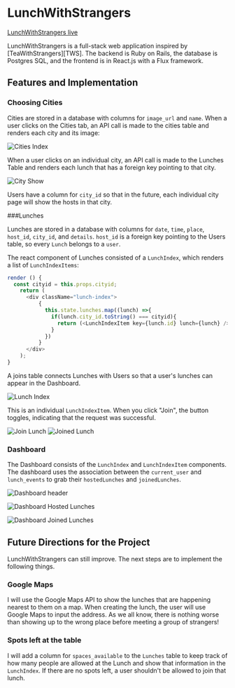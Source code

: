 # LunchWithStrangers

[LunchWithStrangers live][heroku]

[heroku]: https://lunchwithcreepers.herokuapp.com
[TeaWithStrangers]: https://teawithstrangers.com

LunchWithStrangers is a full-stack web application inspired by [TeaWithStrangers][TWS]. The backend is Ruby on Rails, the database is Postgres SQL, and the frontend is in React.js with a Flux framework.


## Features and Implementation

### Choosing Cities

Cities are stored in a database with columns for `image_url` and `name`. When a user clicks on the Cities tab, an API call is made to the cities table and renders each city and its image:

![Cities Index](docs/wireframes/city_index.png)

When a user clicks on an individual city, an API call is made to the Lunches Table and renders each lunch that has a foreign key pointing to that city.

![City Show](docs/wireframes/city_show.png)

Users have a column for `city_id` so that in the future, each individual city page will show the hosts in that city.


###Lunches

Lunches are stored in a database with columns for `date`, `time`, `place`, `host_id`, `city_id`, and `details`. `host_id` is a foreign key pointing to the Users table, so every `Lunch` belongs to a `user`.

The react component of Lunches consisted of a `LunchIndex`, which renders a list of `LunchIndexItems`:

```javascript
render () {
  const cityid = this.props.cityid;
    return (
      <div className="lunch-index">
          {
            this.state.lunches.map((lunch) =>{
              if(lunch.city_id.toString() === cityid){
                return (<LunchIndexItem key={lunch.id} lunch={lunch} />);
              }
            })
          }
      </div>
    );
}

```

A joins table connects Lunches with Users so that a user's lunches can appear in the Dashboard.

![Lunch Index](docs/wireframes/lunch_index.png)

This is an individual `LunchIndexItem`. When you click "Join", the button toggles, indicating that the request was successful.

![Join Lunch](docs/wireframes/join.png)
![Joined Lunch](docs/wireframes/unjoin.png)


### Dashboard

The Dashboard consists of the `LunchIndex` and `LunchIndexItem` components. The dashboard uses the association between the `current_user` and `lunch_events` to grab their `hostedLunches` and `joinedLunches`.

![Dashboard header](docs/wireframes/dashboard_header.png)

![Dashboard Hosted Lunches](docs/wireframes/hosted_lunches.png)

![Dashboard Joined Lunches](docs/wireframes/joined_lunches.png)


## Future Directions for the Project

LunchWithStrangers can still improve. The next steps are to implement the following things.


### Google Maps

I will use the Google Maps API to show the lunches that are happening nearest to them on a map. When creating the lunch, the user will use Google Maps to input the address. As we all know, there is nothing worse than showing up to the wrong place before meeting a group of strangers!

### Spots left at the table

I will add a column for `spaces_available` to the `Lunches` table to keep track of how many people are allowed at the Lunch and show that information in the `LunchIndex`. If there are no spots left, a user shouldn't be allowed to join that lunch.
